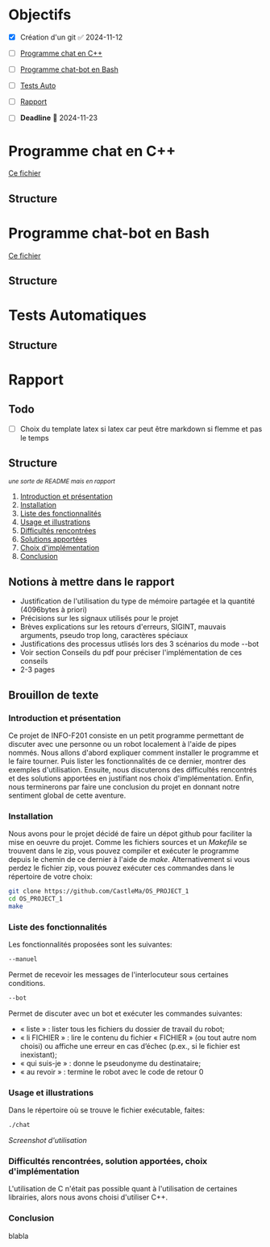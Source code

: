 # Objectifs

- [x] Création d'un git ✅ 2024-11-12
- [ ]  [Programme chat en C++](#programme-chat-en-c)
- [ ]  [Programme chat-bot en Bash](#programme-chat-bot-en-bash)
- [ ]  [Tests Auto](#tests-auto)
- [ ]  [Rapport](#rapport)
- [ ] **Deadline** 📅 2024-11-23



# Programme chat en C++
[Ce fichier](./src/main.cpp)

## Structure





# Programme chat-bot en Bash
[Ce fichier](./chat-bot)

## Structure





# Tests Automatiques
## Structure




# Rapport

## Todo 
- [ ] Choix du template latex si latex car peut être markdown si flemme et pas le temps

## Structure 
<small>*une sorte de README mais en rapport*</small>
1. [Introduction et présentation](#introduction-et-présentation)
2. [Installation](#installation)
3. [Liste des fonctionnalités](#liste-des-fonctionnalités)
4. [Usage et illustrations](#usage-et-illustrations)
5. [Difficultés rencontrées](#difficultés-rencontrées)
6. [Solutions apportées](#solutions-apportées)
7. [Choix d'implémentation](#choix-dimplémentation)
8. [Conclusion](#conclusion)


## Notions à mettre dans le rapport
- Justification de l'utilisation du type de mémoire partagée et la quantité (4096bytes à priori)
- Précisions sur les signaux utilisés pour le projet
- Brèves explications sur les retours d'erreurs, SIGINT, mauvais arguments, pseudo trop long, caractères spéciaux
- Justifications des processus utlisés lors des 3 scénarios du mode --bot
- Voir section Conseils du pdf pour préciser l'implémentation de ces conseils
- 2-3 pages



## Brouillon de texte

### Introduction et présentation

Ce projet de INFO-F201 consiste en un petit programme permettant de discuter avec une personne ou un robot localement à l'aide de pipes nommés. Nous allons d'abord expliquer comment installer le programme et le faire tourner. Puis lister les fonctionnalités de ce dernier, montrer des exemples d'utilisation. Ensuite, nous discuterons des difficultés rencontrés et des solutions apportées en justifiant nos choix d'implémentation. Enfin, nous terminerons par faire une conclusion du projet en donnant notre sentiment global de cette aventure.


### Installation

Nous avons pour le projet décidé de faire un dépot github pour faciliter la mise en oeuvre du projet. Comme les fichiers sources et un *Makefile* se trouvent dans le zip, vous pouvez compiler et exécuter le programme depuis le chemin de ce dernier à l'aide de *make*. Alternativement si vous perdez le fichier zip, vous pouvez exécuter ces commandes dans le répertoire de votre choix:

 ```bash
git clone https://github.com/CastleMa/OS_PROJECT_1
cd OS_PROJECT_1
make
```


### Liste des fonctionnalités
Les fonctionnalités proposées sont les suivantes:
```bash
--manuel
```
Permet de recevoir les messages de l'interlocuteur sous certaines conditions.
```bash
--bot
```
Permet de discuter avec un bot et exécuter les commandes suivantes:
- « liste » : lister tous les fichiers du dossier de travail du robot;
- « li FICHIER » : lire le contenu du fichier « FICHIER » (ou tout autre nom choisi) ou
affiche une erreur en cas d’échec (p.ex., si le fichier est inexistant);
- « qui suis-je » : donne le pseudonyme du destinataire;
- « au revoir » : termine le robot avec le code de retour 0


### Usage et illustrations
Dans le répertoire où se trouve le fichier exécutable, faites:
```bash
./chat
```
*Screenshot d'utilisation*



### Difficultés rencontrées, solution apportées, choix d'implémentation

L'utilisation de C n'était pas possible quant à l'utilisation de certaines librairies, alors nous avons choisi d'utiliser C++. 



### Conclusion

blabla
